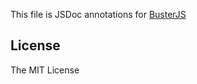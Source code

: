 This file is JSDoc annotations for [BusterJS][]

[BusterJS]:http://busterjs.org/ "Buster.JS"

## License

The MIT License